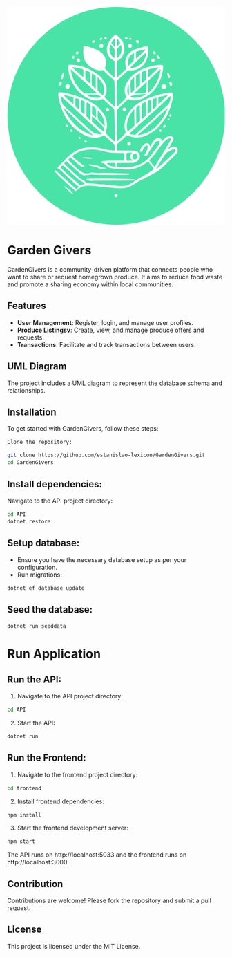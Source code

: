 <p align="center">
  <img src="./frontend/src/Components/Hero/logo512.png" alt="Garden giver circel logo"/>
</p >

# Garden Givers

GardenGivers is a community-driven platform that connects people who want to share or request homegrown produce. It aims to reduce food waste and promote a sharing economy within local communities.

## Features

- **User Management**: Register, login, and manage user profiles.
- **Produce Listingsv**: Create, view, and manage produce offers and requests.
- **Transactions**: Facilitate and track transactions between users.

## UML Diagram

The project includes a UML diagram to represent the database schema and relationships.


## Installation

To get started with GardenGivers, follow these steps:

    Clone the repository:
```bash
git clone https://github.com/estanislao-lexicon/GardenGivers.git
cd GardenGivers
```

## Install dependencies:
Navigate to the API project directory:
```bash
cd API
dotnet restore
```

## Setup database:

- Ensure you have the necessary database setup as per your configuration.
- Run migrations:

```bash
dotnet ef database update
```

## Seed the database:

```bash
dotnet run seeddata
```


# Run Application


## Run the API:

  1. Navigate to the API project directory:
```bash
cd API
```

2. Start the API:
```bash
dotnet run
```

## Run the Frontend:

1. Navigate to the frontend project directory:
```bash
cd frontend
```
2. Install frontend dependencies:
```bash
npm install
```
3. Start the frontend development server:
```bash
npm start
```
The API runs on http://localhost:5033 and the frontend runs on http://localhost:3000.

## Contribution

Contributions are welcome! Please fork the repository and submit a pull request.

## License

This project is licensed under the MIT License.